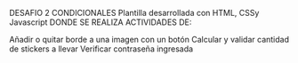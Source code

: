DESAFIO 2 CONDICIONALES
Plantilla desarrollada con HTML, CSSy Javascript
DONDE SE REALIZA ACTIVIDADES DE:

Añadir o quitar borde a una imagen con un botón
Calcular y validar cantidad de stickers a llevar
Verificar contraseña ingresada
